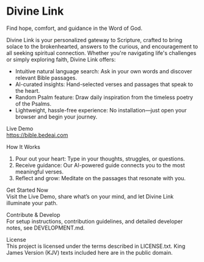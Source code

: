 # Divine Link

Find hope, comfort, and guidance in the Word of God.

Divine Link is your personalized gateway to Scripture, crafted to bring solace to the brokenhearted, answers to the curious, and encouragement to all seeking spiritual connection. Whether you're navigating life's challenges or simply exploring faith, Divine Link offers:

- Intuitive natural language search: Ask in your own words and discover relevant Bible passages.
- AI-curated insights: Hand-selected verses and passages that speak to the heart.
- Random Psalm feature: Draw daily inspiration from the timeless poetry of the Psalms.
- Lightweight, hassle-free experience: No installation—just open your browser and begin your journey.

Live Demo  
https://bible.bedeai.com

How It Works  
1. Pour out your heart: Type in your thoughts, struggles, or questions.  
2. Receive guidance: Our AI-powered guide connects you to the most meaningful verses.  
3. Reflect and grow: Meditate on the passages that resonate with you.

Get Started Now  
Visit the Live Demo, share what’s on your mind, and let Divine Link illuminate your path.

Contribute & Develop  
For setup instructions, contribution guidelines, and detailed developer notes, see DEVELOPMENT.md.

License  
This project is licensed under the terms described in LICENSE.txt. King James Version (KJV) texts included here are in the public domain.
